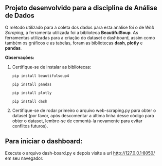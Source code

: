 ## Projeto desenvolvido para a disciplina de Análise de Dados
O método utilizado para a coleta dos dados para esta análise foi o de *Web Scraping*, a ferramenta utilizada foi a biblioteca **BeautifulSoup**.
As ferramentas utilizadas para a criação do dataset e dashboard, assim como também os gráficos e as tabelas, foram as bibliotecas **dash**, **plotly** e **pandas**.

**Observações:**
1. Certifique-se de instalar as bibliotecas:

    `pip install beautifulsoup4`
   
    `pip install pandas`

    `pip install plotly`

    `pip install dash`

    
2. Certifique-se de rodar primeiro o arquivo web-scraping.py para obter o dataset (por favor, após descomentar a última linha desse código para obter o dataset, lembre-se de comentá-la novamente para evitar conflitos futuros).

## Para iniciar o dashboard:
Execute o arquivo dash-board.py e depois visite a url http://127.0.0.1:8050/ em seu navegador.

